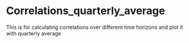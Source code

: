 # Correlations_quarterly_average
This is for calculating correlations over different time horizons and plot it with quarterly average
